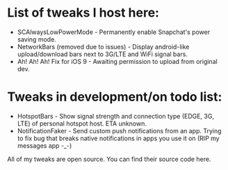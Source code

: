 # List of tweaks I host here:
- SCAlwaysLowPowerMode - Permanently enable Snapchat's power saving mode.
- NetworkBars (removed due to issues) - Display android-like upload/download bars next to 3G/LTE and WiFi signal bars.
- Ah! Ah! Ah! Fix for iOS 9 - Awaiting permission to upload from original dev.

# Tweaks in development/on todo list:
- HotspotBars - Show signal strength and connection type (EDGE, 3G, LTE) of personal hotspot host. ETA unknown.
- NotificationFaker - Send custom push notifications from an app. Trying to fix bug that breaks native notifications in apps you use it on (RIP my messages app -_-)

All of my tweaks are open source. You can find their source code here.
